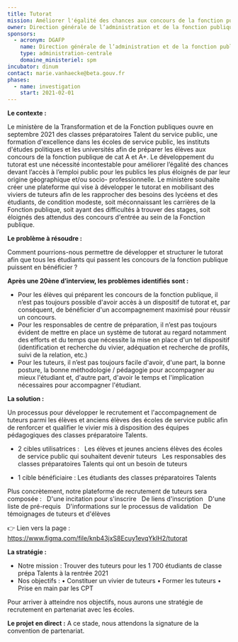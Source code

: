 ```yaml
---
title: Tutorat
mission: Améliorer l'égalité des chances aux concours de la fonction publique grâce au développement du tutorat.
owner: Direction générale de l’administration et de la fonction publique
sponsors:
  - acronym: DGAFP
    name: Direction générale de l’administration et de la fonction publique 
    type: administration-centrale
    domaine_ministeriel: spm
incubator: dinum
contact: marie.vanhaecke@beta.gouv.fr
phases:
  - name: investigation
    start: 2021-02-01
---
```


**Le contexte :**

Le ministère de la Transformation et de la Fonction publiques ouvre en septembre 2021 des classes préparatoires Talent du service public, une formation d'excellence dans les écoles de service public, les instituts d'études politiques et les universités afin de préparer les élèves aux concours de la fonction publique de cat A et A+. 
Le développement du tutorat est une nécessité incontestable pour améliorer l’égalité des chances devant l’accès à l’emploi public pour les publics les plus éloignés de par leur origine géographique et/ou socio- professionnelle. 
Le ministère souhaite créer une plateforme qui vise à développer le tutorat en mobilisant des viviers de tuteurs afin de les rapprocher des besoins des lycéens et des étudiants, de condition modeste, soit méconnaissant les carrières de la Fonction publique, soit ayant des difficultés à trouver des stages, soit éloignés des attendus des concours d'entrée au sein de la Fonction publique. 

**Le problème à résoudre :**

Comment pourrions-nous permettre de développer et structurer le tutorat afin que tous les étudiants qui passent les concours de la fonction publique puissent en bénéficier ?

**Après une 20ène d’interview, les problèmes identifiés sont :**

- Pour les élèves qui préparent les concours de la fonction publique, il n’est pas toujours possible d'avoir accès à un dispositif de tutorat et, par conséquent, de bénéficier d'un accompagnement maximisé pour réussir un concours. 
- Pour les responsables de centre de préparation, il n’est pas toujours évident de mettre en place un système de tutorat au regard notamment des efforts et du temps que nécessite la mise en place d'un tel dispositif (identification et recherche du vivier, adéquation et recherche de profils, suivi de la relation, etc.) 
- Pour les tuteurs, il n’est pas toujours facile d'avoir, d'une part, la bonne posture, la bonne méthodologie / pédagogie pour accompagner au mieux l'étudiant et, d'autre part, d'avoir le temps et l'implication nécessaires pour accompagner l'étudiant. 

**La solution :**

Un processus pour développer le recrutement et l'accompagnement de tuteurs parmi les élèves et anciens élèves des écoles de service public afin de renforcer et qualifier le vivier mis à disposition des équipes pédagogiques des classes préparatoire Talents. 

- 2 cibles utilisatrices :
  Les élèves et jeunes anciens élèves des écoles de service public qui souhaitent devenir tuteurs
  Les responsables des classes préparatoires Talents qui ont un besoin de tuteurs 
   
- 1 cible bénéficiaire : Les étudiants des classes préparatoires Talents 

Plus concrètement, notre plateforme de recrutement de tuteurs sera composée :
  D'une incitation pour s'inscrire
  De liens d'inscription 
  D'une liste de pré-requis
  D'informations sur le processus de validation
  De témoignages de tuteurs et d'élèves 

👉 Lien vers la page : https://www.figma.com/file/knb43jxS8Ecuy1evqYklH2/tutorat 

**La stratégie :**

- Notre mission : Trouver des tuteurs pour les 1 700 étudiants de classe prépa Talents à la rentrée 2021 
- Nos objectifs :
	•	Constituer un vivier de tuteurs 
	•	Former les tuteurs
	•	Prise en main par les CPT 

Pour arriver à atteindre nos objectifs, nous aurons une stratégie de recrutement en partenariat avec les écoles.

**Le projet en direct :**
A ce stade, nous attendons la signature de la convention de partenariat.
